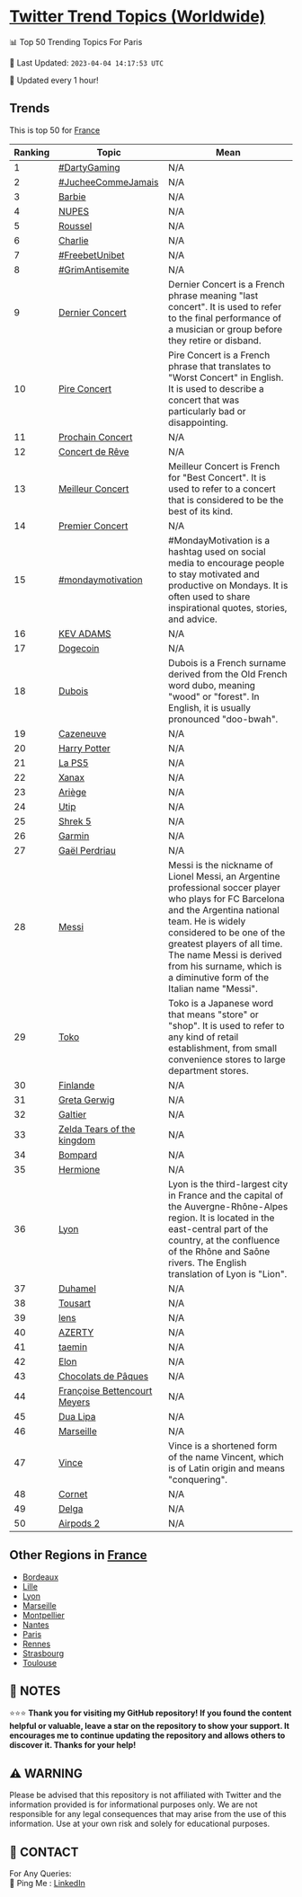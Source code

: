 [Twitter Trend Topics (Worldwide)](https://github.com/ErcinDedeoglu/Twitter-Trend-Topics)
==========


📊 Top 50 Trending Topics For Paris

📆 Last Updated: `2023-04-04 14:17:53 UTC`

🔧 Updated every 1 hour!


## Trends

This is top 50 for [France](</France>)

| Ranking | Topic | Mean |
| ------- | ------------ | ------------ |
| 1 | [#DartyGaming](http://twitter.com/search?q=%23DartyGaming) | N/A |
| 2 | [#JucheeCommeJamais](http://twitter.com/search?q=%23JucheeCommeJamais) | N/A |
| 3 | [Barbie](http://twitter.com/search?q=Barbie) | N/A |
| 4 | [NUPES](http://twitter.com/search?q=NUPES) | N/A |
| 5 | [Roussel](http://twitter.com/search?q=Roussel) | N/A |
| 6 | [Charlie](http://twitter.com/search?q=Charlie) | N/A |
| 7 | [#FreebetUnibet](http://twitter.com/search?q=%23FreebetUnibet) | N/A |
| 8 | [#GrimAntisemite](http://twitter.com/search?q=%23GrimAntisemite) | N/A |
| 9 | [Dernier Concert](http://twitter.com/search?q=Dernier+Concert) | Dernier Concert is a French phrase meaning "last concert". It is used to refer to the final performance of a musician or group before they retire or disband. |
| 10 | [Pire Concert](http://twitter.com/search?q=Pire+Concert) | Pire Concert is a French phrase that translates to "Worst Concert" in English. It is used to describe a concert that was particularly bad or disappointing. |
| 11 | [Prochain Concert](http://twitter.com/search?q=Prochain+Concert) | N/A |
| 12 | [Concert de Rêve](http://twitter.com/search?q=Concert+de+R%c3%aave) | N/A |
| 13 | [Meilleur Concert](http://twitter.com/search?q=Meilleur+Concert) | Meilleur Concert is French for "Best Concert". It is used to refer to a concert that is considered to be the best of its kind. |
| 14 | [Premier Concert](http://twitter.com/search?q=Premier+Concert) | N/A |
| 15 | [#mondaymotivation](http://twitter.com/search?q=%23mondaymotivation) | #MondayMotivation is a hashtag used on social media to encourage people to stay motivated and productive on Mondays. It is often used to share inspirational quotes, stories, and advice. |
| 16 | [KEV ADAMS](http://twitter.com/search?q=KEV+ADAMS) | N/A |
| 17 | [Dogecoin](http://twitter.com/search?q=Dogecoin) | N/A |
| 18 | [Dubois](http://twitter.com/search?q=Dubois) | Dubois is a French surname derived from the Old French word dubo, meaning "wood" or "forest". In English, it is usually pronounced "doo-bwah". |
| 19 | [Cazeneuve](http://twitter.com/search?q=Cazeneuve) | N/A |
| 20 | [Harry Potter](http://twitter.com/search?q=Harry+Potter) | N/A |
| 21 | [La PS5](http://twitter.com/search?q=La+PS5) | N/A |
| 22 | [Xanax](http://twitter.com/search?q=Xanax) | N/A |
| 23 | [Ariège](http://twitter.com/search?q=Ari%c3%a8ge) | N/A |
| 24 | [Utip](http://twitter.com/search?q=Utip) | N/A |
| 25 | [Shrek 5](http://twitter.com/search?q=Shrek+5) | N/A |
| 26 | [Garmin](http://twitter.com/search?q=Garmin) | N/A |
| 27 | [Gaël Perdriau](http://twitter.com/search?q=Ga%c3%abl+Perdriau) | N/A |
| 28 | [Messi](http://twitter.com/search?q=Messi) | Messi is the nickname of Lionel Messi, an Argentine professional soccer player who plays for FC Barcelona and the Argentina national team. He is widely considered to be one of the greatest players of all time. The name Messi is derived from his surname, which is a diminutive form of the Italian name "Messi". |
| 29 | [Toko](http://twitter.com/search?q=Toko) | Toko is a Japanese word that means "store" or "shop". It is used to refer to any kind of retail establishment, from small convenience stores to large department stores. |
| 30 | [Finlande](http://twitter.com/search?q=Finlande) | N/A |
| 31 | [Greta Gerwig](http://twitter.com/search?q=Greta+Gerwig) | N/A |
| 32 | [Galtier](http://twitter.com/search?q=Galtier) | N/A |
| 33 | [Zelda Tears of the kingdom](http://twitter.com/search?q=Zelda+Tears+of+the+kingdom) | N/A |
| 34 | [Bompard](http://twitter.com/search?q=Bompard) | N/A |
| 35 | [Hermione](http://twitter.com/search?q=Hermione) | N/A |
| 36 | [Lyon](http://twitter.com/search?q=Lyon) | Lyon is the third-largest city in France and the capital of the Auvergne-Rhône-Alpes region. It is located in the east-central part of the country, at the confluence of the Rhône and Saône rivers. The English translation of Lyon is "Lion". |
| 37 | [Duhamel](http://twitter.com/search?q=Duhamel) | N/A |
| 38 | [Tousart](http://twitter.com/search?q=Tousart) | N/A |
| 39 | [lens](http://twitter.com/search?q=lens) | N/A |
| 40 | [AZERTY](http://twitter.com/search?q=AZERTY) | N/A |
| 41 | [taemin](http://twitter.com/search?q=taemin) | N/A |
| 42 | [Elon](http://twitter.com/search?q=Elon) | N/A |
| 43 | [Chocolats de Pâques](http://twitter.com/search?q=Chocolats+de+P%c3%a2ques) | N/A |
| 44 | [Françoise Bettencourt Meyers](http://twitter.com/search?q=Fran%c3%a7oise+Bettencourt+Meyers) | N/A |
| 45 | [Dua Lipa](http://twitter.com/search?q=Dua+Lipa) | N/A |
| 46 | [Marseille](http://twitter.com/search?q=Marseille) | N/A |
| 47 | [Vince](http://twitter.com/search?q=Vince) | Vince is a shortened form of the name Vincent, which is of Latin origin and means "conquering". |
| 48 | [Cornet](http://twitter.com/search?q=Cornet) | N/A |
| 49 | [Delga](http://twitter.com/search?q=Delga) | N/A |
| 50 | [Airpods 2](http://twitter.com/search?q=Airpods+2) | N/A |



## Other Regions in [France](</France>)

* [Bordeaux](</France/Bordeaux.md>)
* [Lille](</France/Lille.md>)
* [Lyon](</France/Lyon.md>)
* [Marseille](</France/Marseille.md>)
* [Montpellier](</France/Montpellier.md>)
* [Nantes](</France/Nantes.md>)
* [Paris](</France/Paris.md>)
* [Rennes](</France/Rennes.md>)
* [Strasbourg](</France/Strasbourg.md>)
* [Toulouse](</France/Toulouse.md>)



## 📝 NOTES

⭐⭐⭐ **Thank you for visiting my GitHub repository! If you found the content helpful or valuable, leave a star on the repository to show your support. It encourages me to continue updating the repository and allows others to discover it. Thanks for your help!**


## ⚠️ WARNING

Please be advised that this repository is not affiliated with Twitter and the information provided is for informational purposes only. We are not responsible for any legal consequences that may arise from the use of this information. Use at your own risk and solely for educational purposes.


## 📨 CONTACT

 For Any Queries:  
            🏓 Ping Me : [LinkedIn](https://www.linkedin.com/in/ercindedeoglu/)
